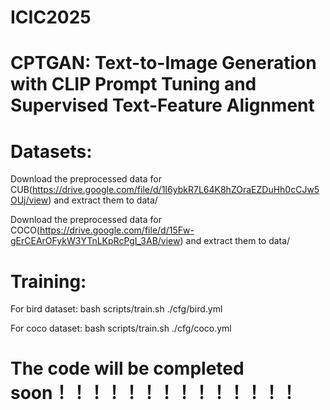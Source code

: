 # ICIC2025

# CPTGAN: Text-to-Image Generation with CLIP Prompt Tuning and Supervised Text-Feature Alignment


# Datasets:

Download the preprocessed data for CUB(https://drive.google.com/file/d/1I6ybkR7L64K8hZOraEZDuHh0cCJw5OUj/view) and extract them to data/

Download the preprocessed data for COCO(https://drive.google.com/file/d/15Fw-gErCEArOFykW3YTnLKpRcPgI_3AB/view) and extract them to data/

# Training:

For bird dataset: bash scripts/train.sh ./cfg/bird.yml

For coco dataset: bash scripts/train.sh ./cfg/coco.yml


# The code will be completed soon！！！！！！！！！！！！！！
